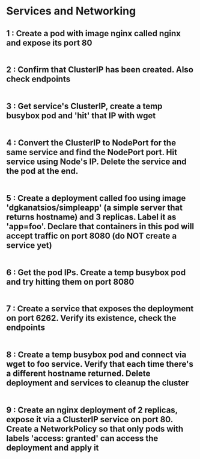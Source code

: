 # Services and Networking

## 1 : Create a pod with image nginx called nginx and expose its port 80

```bash

```

## 2 : Confirm that ClusterIP has been created. Also check endpoints

```bash
```

## 3 : Get service's ClusterIP, create a temp busybox pod and 'hit' that IP with wget

```bash
```

## 4 : Convert the ClusterIP to NodePort for the same service and find the NodePort port. Hit service using Node's IP. Delete the service and the pod at the end.

```bash
```

## 5 : Create a deployment called foo using image 'dgkanatsios/simpleapp' (a simple server that returns hostname) and 3 replicas. Label it as 'app=foo'. Declare that containers in this pod will accept traffic on port 8080 (do NOT create a service yet)

```bash
```

## 6 : Get the pod IPs. Create a temp busybox pod and try hitting them on port 8080

```bash
```

## 7 : Create a service that exposes the deployment on port 6262. Verify its existence, check the endpoints

```bash
```

## 8 : Create a temp busybox pod and connect via wget to foo service. Verify that each time there's a different hostname returned. Delete deployment and services to cleanup the cluster

```bash
```

## 9 : Create an nginx deployment of 2 replicas, expose it via a ClusterIP service on port 80. Create a NetworkPolicy so that only pods with labels 'access: granted' can access the deployment and apply it

```bash
```
